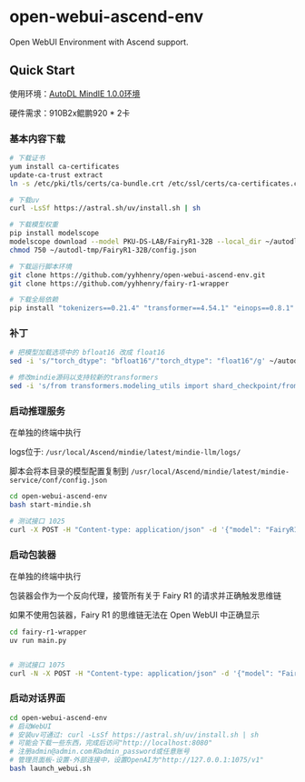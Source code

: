 # open-webui-ascend-env

Open WebUI Environment with Ascend support.

## Quick Start

使用环境：[AutoDL MindIE 1.0.0环境](https://www.autodl.com/docs/huawei_mindie/)

硬件需求：910B2x鲲鹏920 * 2卡

### 基本内容下载

```bash
# 下载证书
yum install ca-certificates
update-ca-trust extract
ln -s /etc/pki/tls/certs/ca-bundle.crt /etc/ssl/certs/ca-certificates.crt

# 下载uv
curl -LsSf https://astral.sh/uv/install.sh | sh

# 下载模型权重
pip install modelscope
modelscope download --model PKU-DS-LAB/FairyR1-32B --local_dir ~/autodl-tmp/FairyR1-32B
chmod 750 ~/autodl-tmp/FairyR1-32B/config.json

# 下载运行脚本环境
git clone https://github.com/yyhhenry/open-webui-ascend-env.git
git clone https://github.com/yyhhenry/fairy-r1-wrapper

# 下载全局依赖
pip install "tokenizers==0.21.4" "transformer==4.54.1" "einops==0.8.1"
```

### 补丁

```bash
# 把模型加载选项中的 bfloat16 改成 float16
sed -i 's/"torch_dtype": "bfloat16"/"torch_dtype": "float16"/g' ~/autodl-tmp/FairyR1-32B/config.json

# 修改mindie源码以支持较新的transformers
sed -i 's/from transformers.modeling_utils import shard_checkpoint/from huggingface_hub import split_torch_state_dict_into_shards as shard_checkpoint/g' /usr/local/Ascend/atb-models/atb_llm/models/base/model_utils.py
```

### 启动推理服务

在单独的终端中执行

logs位于: `/usr/local/Ascend/mindie/latest/mindie-llm/logs/`

脚本会将本目录的模型配置复制到 `/usr/local/Ascend/mindie/latest/mindie-service/conf/config.json`

```bash
cd open-webui-ascend-env
bash start-mindie.sh

# 测试接口 1025
curl -X POST -H "Content-type: application/json" -d '{"model": "FairyR1","messages": [{"role": "user", "content": "介绍一下杭州"}],"max_tokens": 128}' http://127.0.0.1:1025/v1/chat/completions
```

### 启动包装器

在单独的终端中执行

包装器会作为一个反向代理，接管所有关于 Fairy R1 的请求并正确触发思维链

如果不使用包装器，Fairy R1 的思维链无法在 Open WebUI 中正确显示

```bash
cd fairy-r1-wrapper
uv run main.py


# 测试接口 1075
curl -N -X POST -H "Content-type: application/json" -d '{"model": "FairyR1", "messages": [{"role": "user", "content": "介绍一下杭州"}], "max_tokens": 128, "stream": true}' http://127.0.0.1:1075/v1/chat/completions
```

### 启动对话界面

```bash
cd open-webui-ascend-env
# 启动WebUI
# 安装uv可通过: curl -LsSf https://astral.sh/uv/install.sh | sh
# 可能会下载一些东西，完成后访问"http://localhost:8080"
# 注册admin@admin.com和admin_password或任意账号
# 管理员面板-设置-外部连接中，设置OpenAI为"http://127.0.0.1:1075/v1"
bash launch_webui.sh
```
